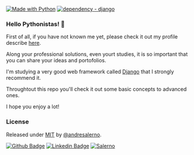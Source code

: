 
[![Made with Python](https://img.shields.io/badge/Python->=3.11-blue?logo=python&logoColor=white)](https://python.org "Go to Python homepage")
[![dependency - django](https://img.shields.io/badge/dependency-django-blue)](https://pypi.org/project/django)



### Hello Pythonistas! 👋

First of all, if you have not known me yet, please check it out my profile describe [here](https://github.com/andresalerno "My profile").


Along your professional solutions, even yourt studies, it is so important that you can share your ideas and portofolios.

I'm studying a very good web framework called [Django](https://www.djangoproject.com/) that I strongly recommend it.

Throughtout this repo you'll check it out some basic concepts to advanced ones.

I hope you enjoy a lot!

### License

Released under [MIT](/LICENSE) by [@andresalerno](https://github.com/andresalerno).

[![Github Badge](https://img.shields.io/badge/-Github-000?style=flat-square&logo=Github&logoColor=white&link=https://github.com/andresalerno)](https://github.com/andresalerno)
[![Linkedin Badge](https://img.shields.io/badge/-LinkedIn-blue?style=flat-square&logo=Linkedin&logoColor=white&link=https://www.linkedin.com/in/andresalerno/)](https://www.linkedin.com/in/andresalerno/)
[![Salerno](https://komarev.com/ghpvc/?username=andresalerno)](https://github.com/andresalerno)
